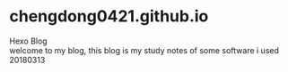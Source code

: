 # chengdong0421.github.io
Hexo Blog  
welcome to my blog, this blog is my study notes of some software i used  
20180313
